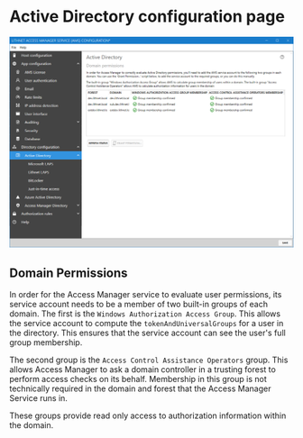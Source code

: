 # Active Directory configuration page

![](../../images/ui-page-directory-configuration-active-directory.png)

## Domain Permissions

In order for the Access Manager service to evaluate user permissions, its service account needs to be a member of two built-in groups of each domain. The first is the `Windows Authorization Access Group`. This allows the service account to compute the `tokenAndUniversalGroups` for a user in the directory. This ensures that the service account can see the user's full group membership.

The second group is the `Access Control Assistance Operators` group. This allows Access Manager to ask a domain controller in a trusting forest to perform access checks on its behalf. Membership in this group is not technically required in the domain and forest that the Access Manager Service runs in.

These groups provide read only access to authorization information within the domain.
